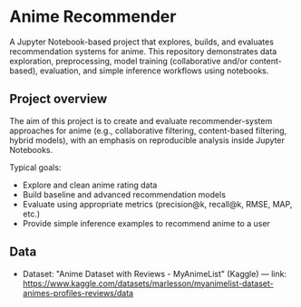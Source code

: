 # Anime Recommender

A Jupyter Notebook-based project that explores, builds, and evaluates recommendation systems for anime. This repository demonstrates data exploration, preprocessing, model training (collaborative and/or content-based), evaluation, and simple inference workflows using notebooks.


## Project overview
The aim of this project is to create and evaluate recommender-system approaches for anime (e.g., collaborative filtering, content-based filtering, hybrid models), with an emphasis on reproducible analysis inside Jupyter Notebooks.

Typical goals:
- Explore and clean anime rating data
- Build baseline and advanced recommendation models
- Evaluate using appropriate metrics (precision@k, recall@k, RMSE, MAP, etc.)
- Provide simple inference examples to recommend anime to a user


## Data
- Dataset: "Anime Dataset with Reviews - MyAnimeList" (Kaggle) — link: <https://www.kaggle.com/datasets/marlesson/myanimelist-dataset-animes-profiles-reviews/data>


